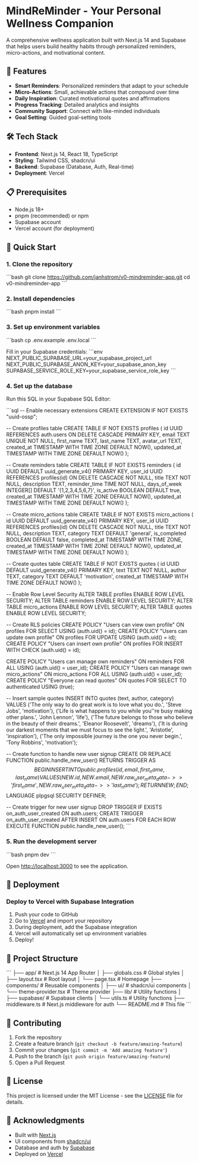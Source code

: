 # MindReMinder - Your Personal Wellness Companion

A comprehensive wellness application built with Next.js 14 and Supabase that helps users build healthy habits through personalized reminders, micro-actions, and motivational content.

## 🚀 Features

- **Smart Reminders**: Personalized reminders that adapt to your schedule
- **Micro-Actions**: Small, achievable actions that compound over time
- **Daily Inspiration**: Curated motivational quotes and affirmations
- **Progress Tracking**: Detailed analytics and insights
- **Community Support**: Connect with like-minded individuals
- **Goal Setting**: Guided goal-setting tools

## 🛠️ Tech Stack

- **Frontend**: Next.js 14, React 18, TypeScript
- **Styling**: Tailwind CSS, shadcn/ui
- **Backend**: Supabase (Database, Auth, Real-time)
- **Deployment**: Vercel

## 📋 Prerequisites

- Node.js 18+ 
- pnpm (recommended) or npm
- Supabase account
- Vercel account (for deployment)

## 🚀 Quick Start

### 1. Clone the repository
\`\`\`bash
git clone https://github.com/janhstrom/v0-mindreminder-app.git
cd v0-mindreminder-app
\`\`\`

### 2. Install dependencies
\`\`\`bash
pnpm install
\`\`\`

### 3. Set up environment variables
\`\`\`bash
cp .env.example .env.local
\`\`\`

Fill in your Supabase credentials:
\`\`\`env
NEXT_PUBLIC_SUPABASE_URL=your_supabase_project_url
NEXT_PUBLIC_SUPABASE_ANON_KEY=your_supabase_anon_key
SUPABASE_SERVICE_ROLE_KEY=your_supabase_service_role_key
\`\`\`

### 4. Set up the database
Run this SQL in your Supabase SQL Editor:

\`\`\`sql
-- Enable necessary extensions
CREATE EXTENSION IF NOT EXISTS "uuid-ossp";

-- Create profiles table
CREATE TABLE IF NOT EXISTS profiles (
  id UUID REFERENCES auth.users ON DELETE CASCADE PRIMARY KEY,
  email TEXT UNIQUE NOT NULL,
  first_name TEXT,
  last_name TEXT,
  avatar_url TEXT,
  created_at TIMESTAMP WITH TIME ZONE DEFAULT NOW(),
  updated_at TIMESTAMP WITH TIME ZONE DEFAULT NOW()
);

-- Create reminders table
CREATE TABLE IF NOT EXISTS reminders (
  id UUID DEFAULT uuid_generate_v4() PRIMARY KEY,
  user_id UUID REFERENCES profiles(id) ON DELETE CASCADE NOT NULL,
  title TEXT NOT NULL,
  description TEXT,
  reminder_time TIME NOT NULL,
  days_of_week INTEGER[] DEFAULT '{1,2,3,4,5,6,7}',
  is_active BOOLEAN DEFAULT true,
  created_at TIMESTAMP WITH TIME ZONE DEFAULT NOW(),
  updated_at TIMESTAMP WITH TIME ZONE DEFAULT NOW()
);

-- Create micro_actions table
CREATE TABLE IF NOT EXISTS micro_actions (
  id UUID DEFAULT uuid_generate_v4() PRIMARY KEY,
  user_id UUID REFERENCES profiles(id) ON DELETE CASCADE NOT NULL,
  title TEXT NOT NULL,
  description TEXT,
  category TEXT DEFAULT 'general',
  is_completed BOOLEAN DEFAULT false,
  completed_at TIMESTAMP WITH TIME ZONE,
  created_at TIMESTAMP WITH TIME ZONE DEFAULT NOW(),
  updated_at TIMESTAMP WITH TIME ZONE DEFAULT NOW()
);

-- Create quotes table
CREATE TABLE IF NOT EXISTS quotes (
  id UUID DEFAULT uuid_generate_v4() PRIMARY KEY,
  text TEXT NOT NULL,
  author TEXT,
  category TEXT DEFAULT 'motivation',
  created_at TIMESTAMP WITH TIME ZONE DEFAULT NOW()
);

-- Enable Row Level Security
ALTER TABLE profiles ENABLE ROW LEVEL SECURITY;
ALTER TABLE reminders ENABLE ROW LEVEL SECURITY;
ALTER TABLE micro_actions ENABLE ROW LEVEL SECURITY;
ALTER TABLE quotes ENABLE ROW LEVEL SECURITY;

-- Create RLS policies
CREATE POLICY "Users can view own profile" ON profiles FOR SELECT USING (auth.uid() = id);
CREATE POLICY "Users can update own profile" ON profiles FOR UPDATE USING (auth.uid() = id);
CREATE POLICY "Users can insert own profile" ON profiles FOR INSERT WITH CHECK (auth.uid() = id);

CREATE POLICY "Users can manage own reminders" ON reminders FOR ALL USING (auth.uid() = user_id);
CREATE POLICY "Users can manage own micro_actions" ON micro_actions FOR ALL USING (auth.uid() = user_id);
CREATE POLICY "Everyone can read quotes" ON quotes FOR SELECT TO authenticated USING (true);

-- Insert sample quotes
INSERT INTO quotes (text, author, category) VALUES
('The only way to do great work is to love what you do.', 'Steve Jobs', 'motivation'),
('Life is what happens to you while you''re busy making other plans.', 'John Lennon', 'life'),
('The future belongs to those who believe in the beauty of their dreams.', 'Eleanor Roosevelt', 'dreams'),
('It is during our darkest moments that we must focus to see the light.', 'Aristotle', 'inspiration'),
('The only impossible journey is the one you never begin.', 'Tony Robbins', 'motivation');

-- Create function to handle new user signup
CREATE OR REPLACE FUNCTION public.handle_new_user()
RETURNS TRIGGER AS $$
BEGIN
  INSERT INTO public.profiles (id, email, first_name, last_name)
  VALUES (
    NEW.id,
    NEW.email,
    NEW.raw_user_meta_data->>'first_name',
    NEW.raw_user_meta_data->>'last_name'
  );
  RETURN NEW;
END;
$$ LANGUAGE plpgsql SECURITY DEFINER;

-- Create trigger for new user signup
DROP TRIGGER IF EXISTS on_auth_user_created ON auth.users;
CREATE TRIGGER on_auth_user_created
  AFTER INSERT ON auth.users
  FOR EACH ROW EXECUTE FUNCTION public.handle_new_user();
\`\`\`

### 5. Run the development server
\`\`\`bash
pnpm dev
\`\`\`

Open [http://localhost:3000](http://localhost:3000) to see the application.

## 🚀 Deployment

### Deploy to Vercel with Supabase Integration

1. Push your code to GitHub
2. Go to [Vercel](https://vercel.com) and import your repository
3. During deployment, add the Supabase integration
4. Vercel will automatically set up environment variables
5. Deploy!

## 📁 Project Structure

\`\`\`
├── app/                    # Next.js 14 App Router
│   ├── globals.css        # Global styles
│   ├── layout.tsx         # Root layout
│   └── page.tsx           # Homepage
├── components/            # Reusable components
│   ├── ui/               # shadcn/ui components
│   └── theme-provider.tsx # Theme provider
├── lib/                  # Utility functions
│   ├── supabase/         # Supabase clients
│   └── utils.ts          # Utility functions
├── middleware.ts         # Next.js middleware for auth
└── README.md            # This file
\`\`\`

## 🤝 Contributing

1. Fork the repository
2. Create a feature branch (`git checkout -b feature/amazing-feature`)
3. Commit your changes (`git commit -m 'Add amazing feature'`)
4. Push to the branch (`git push origin feature/amazing-feature`)
5. Open a Pull Request

## 📄 License

This project is licensed under the MIT License - see the [LICENSE](LICENSE) file for details.

## 🙏 Acknowledgments

- Built with [Next.js](https://nextjs.org/)
- UI components from [shadcn/ui](https://ui.shadcn.com/)
- Database and auth by [Supabase](https://supabase.com/)
- Deployed on [Vercel](https://vercel.com/)

